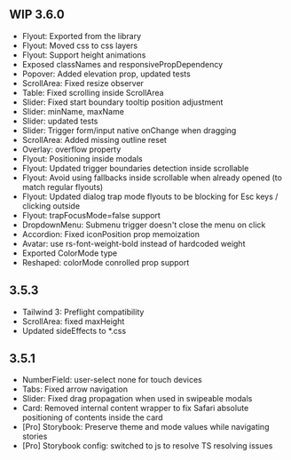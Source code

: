## WIP 3.6.0

- Flyout: Exported from the library
- Flyout: Moved css to css layers
- Flyout: Support height animations
- Exposed classNames and responsivePropDependency
- Popover: Added elevation prop, updated tests
- ScrollArea: Fixed resize observer
- Table: Fixed scrolling inside ScrollArea
- Slider: Fixed start boundary tooltip position adjustment
- Slider: minName, maxName
- Slider: updated tests
- Slider: Trigger form/input native onChange when dragging
- ScrollArea: Added missing outline reset
- Overlay: overflow property
- Flyout: Positioning inside modals
- Flyout: Updated trigger boundaries detection inside scrollable
- Flyout: Avoid using fallbacks inside scrollable when already opened (to match regular flyouts)
- Flyout: Updated dialog trap mode flyouts to be blocking for Esc keys / clicking outside
- Flyout: trapFocusMode=false support
- DropdownMenu: Submenu trigger doesn't close the menu on click
- Accordion: Fixed iconPosition prop memoization
- Avatar: use rs-font-weight-bold instead of hardcoded weight
- Exported ColorMode type
- Reshaped: colorMode conrolled prop support

## 3.5.3

- Tailwind 3: Preflight compatibility
- ScrollArea: fixed maxHeight
- Updated sideEffects to \*.css

## 3.5.1

- NumberField: user-select none for touch devices
- Tabs: Fixed arrow navigation
- Slider: Fixed drag propagation when used in swipeable modals
- Card: Removed internal content wrapper to fix Safari absolute positioning of contents inside the card
- [Pro] Storybook: Preserve theme and mode values while navigating stories
- [Pro] Storybook config: switched to js to resolve TS resolving issues
